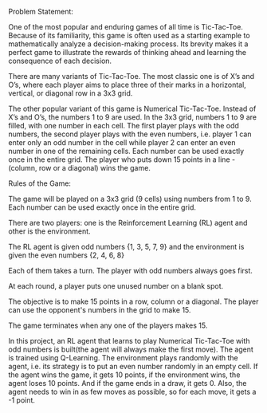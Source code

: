 Problem Statement:

One of the most popular and enduring games of all time is Tic-Tac-Toe. Because of its familiarity, this game is often used as a starting example to mathematically analyze a decision-making process. 
Its brevity makes it a perfect game to illustrate the rewards of thinking ahead and learning the consequence of each decision.

There are many variants of Tic-Tac-Toe. The most classic one is of X’s and O’s, where each player aims to place three of their marks in a horizontal, vertical, or diagonal row in a 3x3 grid.

The other popular variant of this game is Numerical Tic-Tac-Toe. Instead of X’s and O’s, the numbers 1 to 9 are used. In the 3x3 grid, numbers 1 to 9 are filled, with one number in each cell. 
The first player plays with the odd numbers, the second player plays with the even numbers, i.e. player 1 can enter only an odd number in the cell while player 2 can enter an even number in one of the remaining cells. 
Each number can be used exactly once in the entire grid. The player who puts down 15 points in a line - (column, row or a diagonal) wins the game. 

Rules of the Game:

The game will be played on a 3x3 grid (9 cells) using numbers from 1 to 9. Each number can be used exactly once in the entire grid.

There are two players: one is the Reinforcement Learning (RL) agent and other is the environment.

The RL agent is given odd numbers {1, 3, 5, 7, 9} and the environment is given the even numbers {2, 4, 6, 8}

Each of them takes a turn. The player with odd numbers always goes first.

At each round, a player puts one unused number on a blank spot.

The objective is to make 15 points in a row, column or a diagonal. The player can use the opponent's numbers in the grid to make 15.

The game terminates when any one of the players makes 15.


In this project, an RL agent that learns to play Numerical Tic-Tac-Toe with odd numbers is built(the agent will always make the first move). 
The agent is trained using Q-Learning. The environment plays randomly with the agent, i.e. its strategy is to put an even number randomly in an empty cell. 
If the agent wins the game, it gets 10 points, if the environment wins, the agent loses 10 points. And if the game ends in a draw, it gets 0. 
Also, the agent needs to win in as few moves as possible, so for each move, it gets a -1 point.

